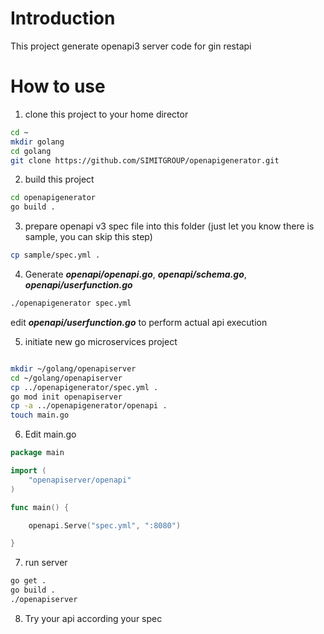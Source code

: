 # Introduction
This project generate openapi3 server code for gin restapi

# How to use
1. clone this project to your home director
```bash
cd ~
mkdir golang
cd golang
git clone https://github.com/SIMITGROUP/openapigenerator.git
```
2. build this project
```bash
cd openapigenerator
go build .
```
3. prepare openapi v3 spec file into this folder (just let you know there is sample, you can skip this step)
```bash
cp sample/spec.yml .
```
4. Generate ***openapi/openapi.go***, ***openapi/schema.go***, ***openapi/userfunction.go***
```bash
./openapigenerator spec.yml 
```
edit ***openapi/userfunction.go*** to perform actual api execution


5. initiate new go microservices project
```bash

mkdir ~/golang/openapiserver
cd ~/golang/openapiserver
cp ../openapigenerator/spec.yml .
go mod init openapiserver
cp -a ../openapigenerator/openapi .
touch main.go
```

6. Edit main.go
```go
package main

import (
	"openapiserver/openapi"
)

func main() {

	openapi.Serve("spec.yml", ":8080")

}

```

7. run server
```bash
go get .
go build .
./openapiserver
```

8. Try your api according your spec
